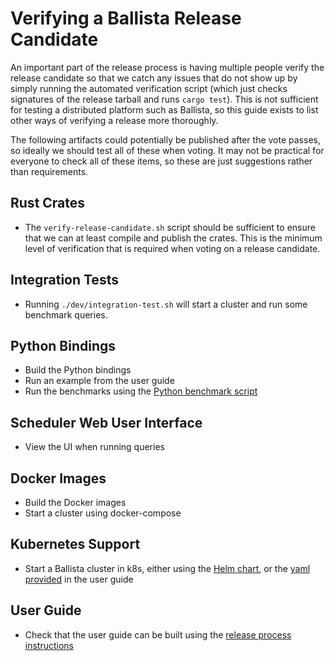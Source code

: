 # Verifying a Ballista Release Candidate

An important part of the release process is having multiple people verify the release candidate so that we catch any
issues that do not show up by simply running the automated verification script (which just checks signatures of the
release tarball and runs `cargo test`). This is not sufficient for testing a distributed platform such as Ballista, so
this guide exists to list other ways of verifying a release more thoroughly.

The following artifacts could potentially be published after the vote passes, so ideally we should test all of these
when voting. It may not be practical for everyone to check all of these items, so these are just suggestions rather
than requirements.

## Rust Crates

- The `verify-release-candidate.sh` script should be sufficient to ensure that we can at least compile and publish
  the crates. This is the minimum level of verification that is required when voting on a release candidate.

## Integration Tests

- Running `./dev/integration-test.sh` will start a cluster and run some benchmark queries.

## Python Bindings

- Build the Python bindings
- Run an example from the user guide
- Run the benchmarks using the [Python benchmark script](../../benchmarks/tpch.py)

## Scheduler Web User Interface

- View the UI when running queries

## Docker Images

- Build the Docker images
- Start a cluster using docker-compose

## Kubernetes Support

- Start a Ballista cluster in k8s, either using the [Helm chart](../../helm/README.md), or the
  [yaml provided](../../docs/source/user-guide/deployment/kubernetes.md) in the user guide

## User Guide

- Check that the user guide can be built using the [release process instructions](README.md)
